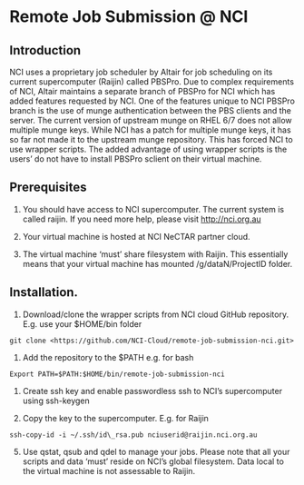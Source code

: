 # Remote Job Submission @ NCI

## Introduction

NCI uses a proprietary job scheduler by Altair for job scheduling on its current supercomputer (Raijin) called PBSPro. Due to complex requirements of NCI, Altair maintains a separate branch of PBSPro for NCI which has added features requested by NCI. One of the features unique to NCI PBSPro branch is the use of munge authentication between the PBS clients and the server. The current version of upstream munge on RHEL 6/7 does not allow multiple munge keys. While NCI has a patch for multiple munge keys, it has so far not made it to the upstream munge repository. This has forced NCI to use wrapper scripts. The added advantage of using wrapper scripts is the users’ do not have to install PBSPro sclient on their virtual machine.

## Prerequisites

1. You should have access to NCI supercomputer. The current system is called raijin. If you need more help, please visit <http://nci.org.au>

1. Your virtual machine is hosted at NCI NeCTAR partner cloud.

1. The virtual machine ‘must’ share filesystem with Raijin. This essentially means that your virtual machine has mounted /g/dataN/ProjectID folder.

## Installation.

1. Download/clone the wrapper scripts from NCI cloud GitHub repository. E.g. use your $HOME/bin folder

```
git clone <https://github.com/NCI-Cloud/remote-job-submission-nci.git>
```

1. Add the repository to the $PATH e.g. for bash

```
Export PATH=$PATH:$HOME/bin/remote-job-submission-nci
```

1. Create ssh key and enable passwordless ssh to NCI’s supercomputer using ssh-keygen

1. Copy the key to the supercomputer. E.g. for Raijin

```
ssh-copy-id -i ~/.ssh/id\_rsa.pub nciuserid@raijin.nci.org.au
```

5. Use qstat, qsub and qdel to manage your jobs. Please note that all your scripts and data ‘must’ reside on NCI’s global filesystem. Data local to the virtual machine is not assessable to Raijin.
